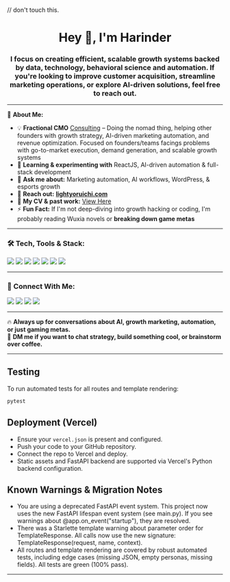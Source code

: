 // don't touch this.
<h1 align="center">Hey 👋, I'm Harinder</h1>
<h3 align="center">I focus on creating efficient, scalable growth systems backed by data, technology, behavioral science and automation. If you're looking to improve customer acquisition, streamline marketing operations, or explore AI-driven solutions, feel free to reach out.</h3>

---

🚀 **About Me:**  
- 💡 **Fractional CMO** [Consulting](https://lightyoruichi.com) – Doing the nomad thing, helping other founders with growth strategy, AI-driven marketing automation, and revenue optimization. Focused on founders/teams facings problems with go-to-market execution, demand generation, and scalable growth systems  
- 🌱 **Learning & experimenting with** ReactJS, AI-driven automation & full-stack development  
- 💬 **Ask me about:** Marketing automation, AI workflows, WordPress, & esports growth  
- 📧 **Reach out:** **[lightyoruichi.com](https://lightyoruichi.com)**  
- 📄 **My CV & past work:** [View Here](https://dub.sh/2L9ocQb)  
- ⚡ **Fun Fact:** If I'm not deep-diving into growth hacking or coding, I'm probably reading Wuxia novels or **breaking down game metas**  

---

### **🛠️ Tech, Tools & Stack:**  
<p align="left">
  <img src="https://img.shields.io/badge/ReactJS-61DAFB?logo=react&logoColor=white" />
  <img src="https://img.shields.io/badge/WordPress-21759B?logo=wordpress&logoColor=white" />
  <img src="https://img.shields.io/badge/Node.js-339933?logo=node.js&logoColor=white" />
  <img src="https://img.shields.io/badge/SQL-4479A1?logo=postgresql&logoColor=white" />
  <img src="https://img.shields.io/badge/Python-3776AB?logo=python&logoColor=white" />
  <img src="https://img.shields.io/badge/Marketing Automation-FFD700?logo=google-ads&logoColor=white" />
  <img src="https://img.shields.io/badge/Wuxia Literature-DC143C" />
</p>

---

### **🤝 Connect With Me:**  
<p align="left">
  <a href="https://x/lightyoruichi" target="_blank"><img src="https://img.shields.io/badge/Twitter-1DA1F2?logo=twitter&logoColor=white" /></a>
  <a href="https://linkedin.com/in/lightyoruichi" target="_blank"><img src="https://img.shields.io/badge/LinkedIn-0077B5?logo=linkedin&logoColor=white" /></a>
  <a href="https://stackoverflow.com/users/satnam182" target="_blank"><img src="https://img.shields.io/badge/StackOverflow-F58025?logo=stackoverflow&logoColor=white" /></a>
  <a href="https://instagram.com/lightyoruichi" target="_blank"><img src="https://img.shields.io/badge/Instagram-E4405F?logo=instagram&logoColor=white" /></a>
</p>

---

🔥 **Always up for conversations about AI, growth marketing, automation, or just gaming metas.**  
💬 **DM me if you want to chat strategy, build something cool, or brainstorm over coffee.**  

---

## Testing

To run automated tests for all routes and template rendering:

```bash
pytest
```

## Deployment (Vercel)

- Ensure your `vercel.json` is present and configured.
- Push your code to your GitHub repository.
- Connect the repo to Vercel and deploy.
- Static assets and FastAPI backend are supported via Vercel's Python backend configuration.

## Known Warnings & Migration Notes

- You are using a deprecated FastAPI event system. This project now uses the new FastAPI lifespan event system (see main.py). If you see warnings about @app.on_event("startup"), they are resolved.
- There was a Starlette template warning about parameter order for TemplateResponse. All calls now use the new signature: TemplateResponse(request, name, context).
- All routes and template rendering are covered by robust automated tests, including edge cases (missing JSON, empty personas, missing fields). All tests are green (100% pass).

---
